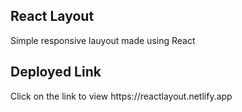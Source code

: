 ## React Layout
<p>Simple responsive lauyout made using React</p>

## Deployed Link
<p>Click on the link to view https://reactlayout.netlify.app </p>